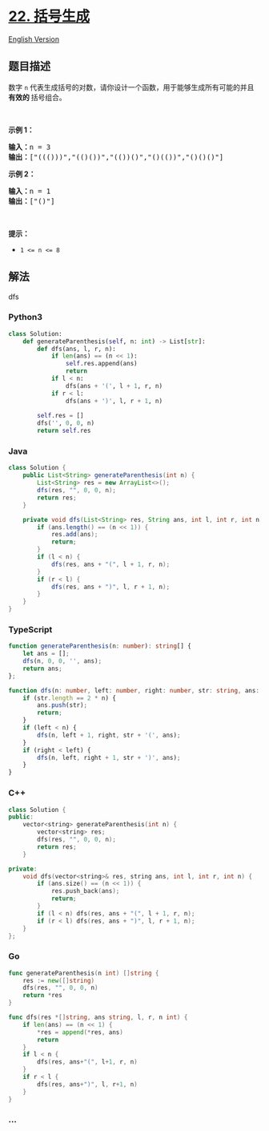 # [22. 括号生成](https://leetcode-cn.com/problems/generate-parentheses)

[English Version](/solution/0000-0099/0022.Generate%20Parentheses/README_EN.md)

## 题目描述

<!-- 这里写题目描述 -->

<p>数字 <code>n</code> 代表生成括号的对数，请你设计一个函数，用于能够生成所有可能的并且 <strong>有效的 </strong>括号组合。</p>

<p> </p>

<p><strong>示例 1：</strong></p>

<pre>
<strong>输入：</strong>n = 3
<strong>输出：</strong>["((()))","(()())","(())()","()(())","()()()"]
</pre>

<p><strong>示例 2：</strong></p>

<pre>
<strong>输入：</strong>n = 1
<strong>输出：</strong>["()"]
</pre>

<p> </p>

<p><strong>提示：</strong></p>

<ul>
	<li><code>1 <= n <= 8</code></li>
</ul>


## 解法

<!-- 这里可写通用的实现逻辑 -->

dfs

<!-- tabs:start -->

### **Python3**

<!-- 这里可写当前语言的特殊实现逻辑 -->

```python
class Solution:
    def generateParenthesis(self, n: int) -> List[str]:
        def dfs(ans, l, r, n):
            if len(ans) == (n << 1):
                self.res.append(ans)
                return
            if l < n:
                dfs(ans + '(', l + 1, r, n)
            if r < l:
                dfs(ans + ')', l, r + 1, n)
        
        self.res = []
        dfs('', 0, 0, n)
        return self.res
```

### **Java**

<!-- 这里可写当前语言的特殊实现逻辑 -->

```java
class Solution {
    public List<String> generateParenthesis(int n) {
        List<String> res = new ArrayList<>();
        dfs(res, "", 0, 0, n);
        return res;
    }

    private void dfs(List<String> res, String ans, int l, int r, int n) {
        if (ans.length() == (n << 1)) {
            res.add(ans);
            return;
        }
        if (l < n) {
            dfs(res, ans + "(", l + 1, r, n);
        }
        if (r < l) {
            dfs(res, ans + ")", l, r + 1, n);
        }
    }
}
```

### **TypeScript**

```ts
function generateParenthesis(n: number): string[] {
    let ans = [];
    dfs(n, 0, 0, '', ans);
    return ans;
};

function dfs(n: number, left: number, right: number, str: string, ans: string[]) {
    if (str.length == 2 * n) {
        ans.push(str);
        return;
    }
    if (left < n) {
        dfs(n, left + 1, right, str + '(', ans);
    }
    if (right < left) {
        dfs(n, left, right + 1, str + ')', ans);
    }
}
```

### **C++**

```cpp
class Solution {
public:
    vector<string> generateParenthesis(int n) {
        vector<string> res;
        dfs(res, "", 0, 0, n);
        return res;
    }

private:
    void dfs(vector<string>& res, string ans, int l, int r, int n) {
        if (ans.size() == (n << 1)) {
            res.push_back(ans);
            return;
        }
        if (l < n) dfs(res, ans + "(", l + 1, r, n);
        if (r < l) dfs(res, ans + ")", l, r + 1, n);
    }
};
```

### **Go**

```go
func generateParenthesis(n int) []string {
	res := new([]string)
	dfs(res, "", 0, 0, n)
	return *res
}

func dfs(res *[]string, ans string, l, r, n int) {
	if len(ans) == (n << 1) {
		*res = append(*res, ans)
		return
	}
	if l < n {
		dfs(res, ans+"(", l+1, r, n)
	}
	if r < l {
		dfs(res, ans+")", l, r+1, n)
	}
}
```

### **...**

```

```

<!-- tabs:end -->
